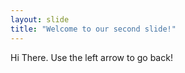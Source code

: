 ```yaml
---
layout: slide
title: "Welcome to our second slide!"
---
```

Hi There.
Use the left arrow to go back!
